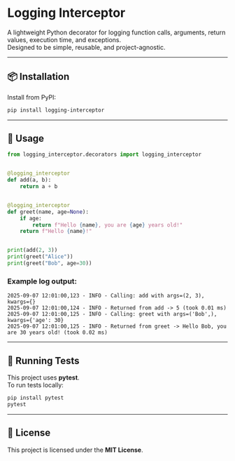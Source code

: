 # Logging Interceptor

A lightweight Python decorator for logging function calls, arguments, return values, execution time, and exceptions.  
Designed to be simple, reusable, and project-agnostic.

---

## 📦 Installation

Install from PyPI:

```bash
pip install logging-interceptor
```

---

## 🚀 Usage

```python
from logging_interceptor.decorators import logging_interceptor


@logging_interceptor
def add(a, b):
    return a + b


@logging_interceptor
def greet(name, age=None):
    if age:
        return f"Hello {name}, you are {age} years old!"
    return f"Hello {name}!"


print(add(2, 3))
print(greet("Alice"))
print(greet("Bob", age=30))
```

### Example log output:
```
2025-09-07 12:01:00,123 - INFO - Calling: add with args=(2, 3), kwargs={}
2025-09-07 12:01:00,124 - INFO - Returned from add -> 5 (took 0.01 ms)
2025-09-07 12:01:00,125 - INFO - Calling: greet with args=('Bob',), kwargs={'age': 30}
2025-09-07 12:01:00,125 - INFO - Returned from greet -> Hello Bob, you are 30 years old! (took 0.02 ms)
```

---

## 🧪 Running Tests

This project uses **pytest**.  
To run tests locally:

```bash
pip install pytest
pytest
```

---

## 📜 License

This project is licensed under the **MIT License**.
